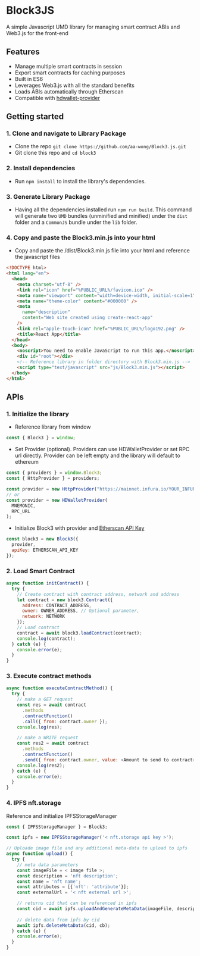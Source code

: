 # Block3JS

A simple Javascript UMD library for managing smart contract ABIs and Web3.js for the front-end

## Features

- Manage multiple smart contracts in session
- Export smart contracts for caching purposes
- Built in ES6
- Leverages Web3.js with all the standard benefits
- Loads ABIs automatically through Etherscan
- Compatible with [hdwallet-provider](https://github.com/trufflesuite/truffle/tree/master/packages/hdwallet-provider#readme)

## Getting started

### 1. Clone and navigate to Library Package

- Clone the repo `git clone https://github.com/aa-wong/Block3.js.git`
- Git clone this repo and `cd block3`

### 2. Install dependencies

- Run `npm install` to install the library's dependencies.

### 3. Generate Library Package

- Having all the dependencies installed run `npm run build`. This command will generate two `UMD` bundles (unminified and minified) under the `dist` folder and a `CommonJS` bundle under the `lib` folder.

### 4. Copy and paste the Block3.min.js into your html

- Copy and paste the /dist/Block3.min.js file into your html and reference the javascript files
```html
<!DOCTYPE html>
<html lang="en">
  <head>
    <meta charset="utf-8" />
    <link rel="icon" href="%PUBLIC_URL%/favicon.ico" />
    <meta name="viewport" content="width=device-width, initial-scale=1" />
    <meta name="theme-color" content="#000000" />
    <meta
      name="description"
      content="Web site created using create-react-app"
    />
    <link rel="apple-touch-icon" href="%PUBLIC_URL%/logo192.png" />
    <title>React App</title>
  </head>
  <body>
    <noscript>You need to enable JavaScript to run this app.</noscript>
    <div id="root"></div>
    <!-- Reference library in folder directory with Block3.min.js -->
    <script type="text/javascript" src="js/Block3.min.js"></script>
  </body>
</html>
```

## APIs

### 1. Initialize the library

- Reference library from window
```javascript
const { Block3 } = window;
```
- Set Provider (optional). Providers can use HDWalletProvider or set RPC url directly. Provider can be left empty and the library will default to ethereum
```javascript
const { providers } = window.Block3;
const { HttpProvider } = providers;

const provider = new HttpProvider("https://mainnet.infura.io/YOUR_INFURA_API_KEY");
// or
const provider = new HDWalletProvider(
  MNEMONIC,
  RPC_URL
);
```
- Initialize Block3 with provider and [Etherscan API Key](https://etherscan.io/apis)
```javascript
const block3 = new Block3({
  provider,
  apiKey: ETHERSCAN_API_KEY
});
```

### 2. Load Smart Contract

```javascript
async function initContract() {
  try {
    // Create contract with contract address, network and address
    let contract = new block3.Contract({
      address: CONTRACT_ADDRESS,
      owner: OWNER_ADDRESS, // Optional parameter,
      network: NETWORK
    });
    // Load contract
    contract = await block3.loadContract(contract);
    console.log(contract);
  } catch (e) {
    console.error(e);
  }
}
```

### 3. Execute contract methods
```javascript
async function executeContractMethod() {
  try {
    // make a GET request
    const res = await contract
      .methods
      .contractFunction()
      .call({ from: contract.owner });
    console.log(res);

    // make a WRITE request
    const res2 = await contract
      .methods
      .contractFunction()
      .send({ from: contract.owner, value: <Amount to send to contract> });
    console.log(res2);
  } catch (e) {
    console.error(e);
  }
}
```

### 4. IPFS nft.storage
Reference and initialize IPFSStorageManager

```javascript
const { IPFSStorageManager } = Block3;

const ipfs = new IPFSStorageManager('< nft.storage api key >');

// Uploade image file and any additional meta-data to upload to ipfs
async function upload() {
  try {
    // meta data parameters
    const imageFile = < image file >;
    const description = 'nft description';
    const name = 'nft name';
    const attributes = [{'nft': 'attribute'}];
    const externalUrl = '< nft external url >';

    // returns cid that can be referenced in ipfs
    const cid = await ipfs.uploadAndGenerateMetaData(imageFile, description, name, attributes, externalUrl);
 
    // delete data from ipfs by cid
    await ipfs.deleteMetaData(cid, cb);
  } catch (e) {
    console.error(e);
  }
}
```
